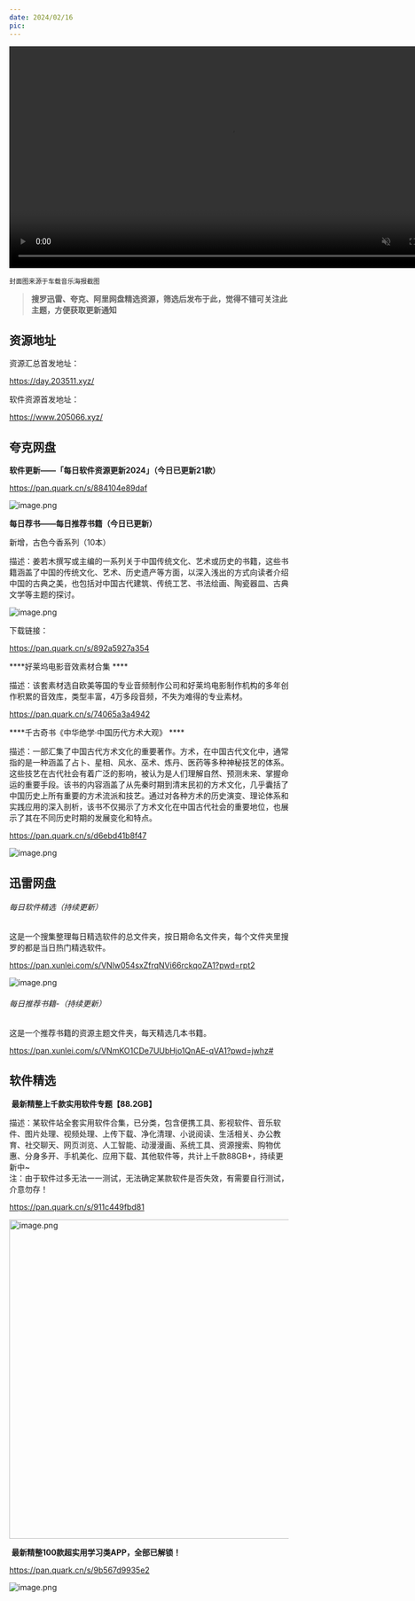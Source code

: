 ```yaml
---
date: 2024/02/16
pic: 
---
```


<video width="800px" preload muted autoplay loop><source src="https://cdn.fliggy.com/upic/BDf4l0.mp4" type="video/mp4" poster="https://i.postimg.cc/j26cp27Y/image.png"></video>

<small>封面图来源于车载音乐海报截图</small>

> **搜罗迅雷、夸克、阿里网盘精选资源，筛选后发布于此，觉得不错可关注此主题，方便获取更新通知**

## 资源地址

资源汇总首发地址：

https://day.203511.xyz/

软件资源首发地址：

https://www.205066.xyz/

## 夸克网盘

**软件更新——「每日软件资源更新2024」（今日已更新21款）**

https://pan.quark.cn/s/884104e89daf

![image.png](https://img.imgdd.com/f210f3.02ae27ba-a9d8-41ef-96e7-4713d7b97e5a.png)

**每日荐书——每日推荐书籍（今日已更新）**

新增，古色今香系列（10本）  

描述：姜若木撰写或主编的一系列关于中国传统文化、艺术或历史的书籍，这些书籍涵盖了中国的传统文化、艺术、历史遗产等方面，以深入浅出的方式向读者介绍中国的古典之美，也包括对中国古代建筑、传统工艺、书法绘画、陶瓷器皿、古典文学等主题的探讨。

![image.png](https://img.imgdd.com/f210f3.69628eb6-c6d7-46a8-838f-fc8b486b41c5.png)

下载链接：

https://pan.quark.cn/s/892a5927a354

****好莱坞电影音效素材合集  ****

描述：该套素材选自欧美等国的专业音频制作公司和好莱坞电影制作机构的多年创作积累的音效库，类型丰富，4万多段音频，不失为难得的专业素材。

https://pan.quark.cn/s/74065a3a4942

****千古奇书《中华绝学·中国历代方术大观》  ****

描述：一部汇集了中国古代方术文化的重要著作。方术，在中国古代文化中，通常指的是一种涵盖了占卜、星相、风水、巫术、炼丹、医药等多种神秘技艺的体系。这些技艺在古代社会有着广泛的影响，被认为是人们理解自然、预测未来、掌握命运的重要手段。该书的内容涵盖了从先秦时期到清末民初的方术文化，几乎囊括了中国历史上所有重要的方术流派和技艺。通过对各种方术的历史演变、理论体系和实践应用的深入剖析，该书不仅揭示了方术文化在中国古代社会的重要地位，也展示了其在不同历史时期的发展变化和特点。

https://pan.quark.cn/s/d6ebd41b8f47

![image.png](https://img.imgdd.com/f210f3.4e14036c-d475-48c3-98fa-0015c40f7a2f.png)

## 迅雷网盘

###### 每日软件精选（持续更新）

这是一个搜集整理每日精选软件的总文件夹，按日期命名文件夹，每个文件夹里搜罗的都是当日热门精选软件。

https://pan.xunlei.com/s/VNlw054sxZfrqNVi66rckqoZA1?pwd=rpt2

![image.png](https://img.imgdd.com/f210f3.88564053-fed4-4757-8969-e0a1ce82085a.png)

###### 每日推荐书籍-（持续更新）

这是一个推荐书籍的资源主题文件夹，每天精选几本书籍。

https://pan.xunlei.com/s/VNmKO1CDe7UUbHjo1QnAE-qVA1?pwd=jwhz# 

## 软件精选

 **最新精整上千款实用软件专题【88.2GB】**  

描述：某软件站全套实用软件合集，已分类，包含便携工具、影视软件、音乐软件、图片处理、视频处理、上传下载、净化清理、小说阅读、生活相关、办公教育、社交聊天、网页浏览、人工智能、动漫漫画、系统工具、资源搜索、购物优惠、分身多开、手机美化、应用下载、其他软件等，共计上千款88GB+，持续更新中~  
注：由于软件过多无法一一测试，无法确定某款软件是否失效，有需要自行测试，介意勿存！

https://pan.quark.cn/s/911c449fbd81

<img src="https://img.imgdd.com/f210f3.8e35e3d4-9fb5-4937-8bf7-7697850c0776.png" title="" alt="image.png" width="576">

 **最新精整100款超实用学习类APP，全部已解锁！**

https://pan.quark.cn/s/9b567d9935e2

![image.png](https://img.imgdd.com/f210f3.c66869dc-4753-4681-bb40-240374a5d4d7.png)

## 
